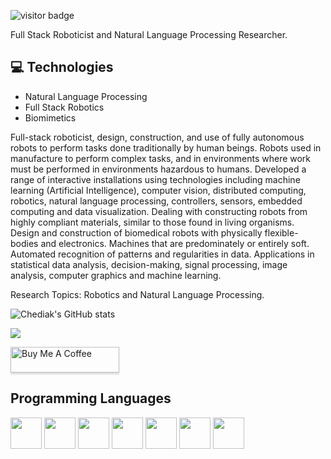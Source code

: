 ![visitor badge](https://visitor-badge.glitch.me/badge?page_id=jwenjian.visitor-badge)

Full Stack Roboticist and Natural Language Processing Researcher.

## :computer: Technologies
* Natural Language Processing
* Full Stack Robotics
* Biomimetics

Full-stack roboticist, design, construction, and use of fully autonomous robots to perform tasks done traditionally by human beings. Robots used in manufacture to perform complex tasks, and in environments where work must be performed in environments hazardous to humans.
Developed a range of interactive installations using technologies including machine learning (Artificial Intelligence), computer vision, distributed computing, robotics, natural language processing, controllers, sensors, embedded computing and data visualization. Dealing with constructing robots from highly compliant materials, similar to those found in living organisms. Design and construction of biomedical robots with physically flexible-bodies and electronics. Machines that are predominately or entirely soft. Automated recognition of patterns and regularities in data. Applications in statistical data analysis, decision-making, signal processing, image analysis, computer graphics and machine learning.

Research Topics: Robotics and Natural Language Processing.

![Chediak's GitHub stats](https://github-readme-stats.vercel.app/api?username=Chediak&theme=dark&show_icons=true)

<a href="https://www.linkedin.com/in/mattheus-chediak-3a90b3a0" alt="linkedin" target="_blank">

<img src="https://img.shields.io/badge/LinkedIn-%230077B5.svg?&style=flat-square&logo=linkedin&logoColor=white">

 <a href="https://www.buymeacoffee.com/chediak" target="_blank"><img src="https://www.buymeacoffee.com/assets/img/custom_images/orange_img.png" alt="Buy Me A Coffee" style="height: 41px !important;width: 174px !important;box-shadow: 0px 3px 2px 0px rgba(190, 190, 190, 0.5) !important;-webkit-box-shadow: 0px 3px 2px 0px rgba(190, 190, 190, 0.5) !important;" ></a>

  
</a>

## Programming Languages
<img src = 'https://github.com/MarikIshtar007/MarikIshtar007/blob/master/images/c-original.svg' width='50'/> <img src = 'https://github.com/MarikIshtar007/MarikIshtar007/blob/master/images/cpp.svg' width='50'/> <img src = 'https://github.com/MarikIshtar007/MarikIshtar007/blob/master/images/python.svg' height='50'/> <img src = 
'https://github.com/MarikIshtar007/MarikIshtar007/blob/master/images/js.svg' height='50'/> <img src = 
'https://img.shields.io/badge/ros-%230A0FF9.svg' width='50'/> <img src = 
'https://github.com/MarikIshtar007/MarikIshtar007/blob/master/images/sql.svg' width='50'/> <img src = 
'https://github.com/MarikIshtar007/MarikIshtar007/blob/master/images/git.svg' width='50'/>

